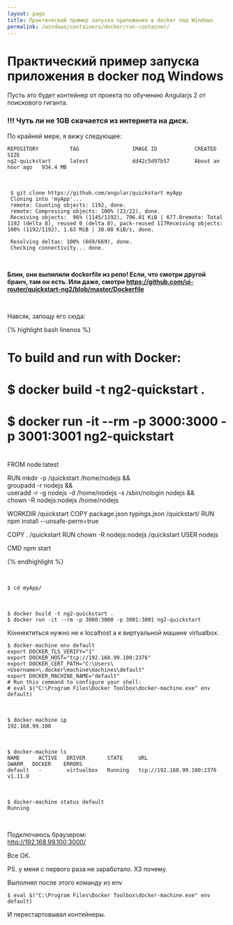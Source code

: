 ```yaml
---
layout: page
title: Практический пример запуска приложения в docker под Windows
permalink: /windows/containers/docker/run-container/
---
```


# Практический пример запуска приложения в docker под Windows

Пусть это будет контейнер от проекта по обучению Angularjs 2 от поискового гиганта.


### !!! Чуть ли не 1GB скачается из интернета на диск.

По крайней мере, я вижу следующее:

    REPOSITORY          TAG                 IMAGE ID            CREATED             SIZE
    ng2-quickstart      latest              dd42c5d97b57        About an hour ago   934.4 MB


<br/>

     $ git clone https://github.com/angular/quickstart myApp
     Cloning into 'myApp'...
     remote: Counting objects: 1192, done.
     remote: Compressing objects: 100% (22/22), done.
     Receiving objects:  96% (1145/1192), 796.01 KiB | 677.0remote: Total 1192 (delta 8), reused 0 (delta 0), pack-reused 117Receiving objects: 100% (1192/1192), 1.63 MiB | 38.00 KiB/s, done.

     Resolving deltas: 100% (669/669), done.
     Checking connectivity... done.

<br/>

**Блин, они выпилили dockerfile из репо! Если, что смотри другой бранч, там он есть. Или даже, смотри https://github.com/ui-router/quickstart-ng2/blob/master/Dockerfile**

<br/>

Навсяк, запощу его сюда:

{% highlight bash linenos %}

# To build and run with Docker:
#
#  $ docker build -t ng2-quickstart .
#  $ docker run -it --rm -p 3000:3000 -p 3001:3001 ng2-quickstart
#
FROM node:latest

RUN mkdir -p /quickstart /home/nodejs && \
    groupadd -r nodejs && \
    useradd -r -g nodejs -d /home/nodejs -s /sbin/nologin nodejs && \
    chown -R nodejs:nodejs /home/nodejs

WORKDIR /quickstart
COPY package.json typings.json /quickstart/
RUN npm install --unsafe-perm=true

COPY . /quickstart
RUN chown -R nodejs:nodejs /quickstart
USER nodejs

CMD npm start

{% endhighlight %}

<br/>

    $ cd myApp/

 <br/>

    $ docker build -t ng2-quickstart .
    $ docker run -it --rm -p 3000:3000 -p 3001:3001 ng2-quickstart


Коннектиться нужно не к localhost а к виртуальной машине virtualbox.


    $ docker-machine env default
    export DOCKER_TLS_VERIFY="1"
    export DOCKER_HOST="tcp://192.168.99.100:2376"
    export DOCKER_CERT_PATH="C:\Users\<Username>\.docker\machine\machines\default"
    export DOCKER_MACHINE_NAME="default"
    # Run this command to configure your shell:
    # eval $("C:\Program Files\Docker Toolbox\docker-machine.exe" env default)

<br/>

    $ docker-machine ip
    192.168.99.100

<!-- <br/>

    $ docker-machine start default
    $ docker-machine stop default

-->

<br/>

    $ docker-machine ls
    NAME      ACTIVE   DRIVER       STATE     URL                         SWARM   DOCKER    ERRORS
    default   -        virtualbox   Running   tcp://192.168.99.100:2376           v1.11.0

<br/>

    $ docker-machine status default
    Running

<br/>

<!--



<br/>

-->


Подключаюсь браузером:  
http://192.168.99.100:3000/

Все ОК.

PS. у меня с первого раза не заработало. ХЗ почему.

Выполнял после этого команду из env

    $ eval $("C:\Program Files\Docker Toolbox\docker-machine.exe" env default)

И перестартовывал контейнеры.
